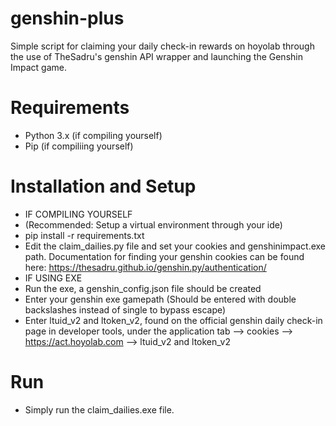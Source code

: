 # genshin-plus
Simple script for claiming your daily check-in rewards on hoyolab through the use of TheSadru's genshin API wrapper and launching the Genshin Impact game.
 
# Requirements
- Python 3.x (if compiling yourself)
- Pip (if compiliing yourself)

# Installation and Setup
- IF COMPILING YOURSELF
- (Recommended: Setup a virtual environment through your ide)
- pip install -r requirements.txt
- Edit the claim_dailies.py file and set your cookies and genshinimpact.exe path. Documentation for finding your genshin cookies can be found here: https://thesadru.github.io/genshin.py/authentication/
- IF USING EXE
- Run the exe, a genshin_config.json file should be created
- Enter your genshin exe gamepath (Should be entered with double backslashes instead of single to bypass escape)
- Enter ltuid_v2 and ltoken_v2, found on the official genshin daily check-in page in developer tools, under the application tab --> cookies --> https://act.hoyolab.com --> ltuid_v2 and ltoken_v2

# Run
- Simply run the claim_dailies.exe file.
